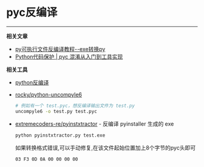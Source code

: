 # pyc反编译

---

**相关文章**
- [py可执行文件反编译教程--exe转换py](https://blog.csdn.net/m0_37552052/article/details/88093427)
- [Python代码保护 | pyc 混淆从入门到工具实现](https://zhuanlan.zhihu.com/p/145811103)

**相关工具**
- [python反编译](https://tool.lu/pyc)
- [rocky/python-uncompyle6](https://github.com/rocky/python-uncompyle6)
    ```bash
    # 例如有一个 test.pyc，想反编译输出文件为 test.py
    uncompyle6 -o test.py test.pyc
    ```
- [extremecoders-re/pyinstxtractor](https://github.com/extremecoders-re/pyinstxtractor) - 反编译 pyinstaller 生成的 exe
    ```bash
    python pyinstxtractor.py test.exe
    ```

    如果转换格式错误,可以手动修复,在该文件起始位置加上8个字节的pyc头即可
    ```
    03 F3 0D 0A 00 00 00 00
    ```
